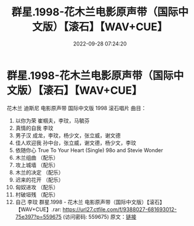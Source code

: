 ﻿---
title: 群星.1998-花木兰电影原声带（国际中文版）【滚石】【WAV+CUE】
date: 2022-09-28 07:24:20
categories: WAV车载音乐、镜像
tags: 华语中文
---
# 群星.1998-花木兰电影原声带（国际中文版）【滚石】【WAV+CUE】

花木兰 迪斯尼 电影原声带 国际中文版
1998 滚石唱片
曲目：
01. 以你为荣 崔帼夫，李玟，马毓芬
02. 真情的自我 李玟
03. 男子汉 成龙，李玟，杨少文，张立威，谢文德
04. 佳人欢迎我 孙中台，张立威，谢文德，杨少文，李玟
05. 依随你心 True To Your Heart (Single) 98o and Stevie
Wonder
06. 木兰组曲 （配乐）
07. 攻上城墙 （配乐）
08. 木兰的决定 （配乐）
09. 迟来的花开 （配乐）
10. 匈奴进攻 （配乐）
11. 村破垣残 （配乐）
12. 自己 李玟
群星.1998 - 花木兰
电影原声带（国际中文版）【滚石】【WAV+CUE】.rar: https://url27.ctfile.com/f/9388027-681693012-75e397?p=559675
(访问密码: 559675)
原文：[链接](https://blog.sina.com.cn/s/blog_1647c7e7601030zmr.html)